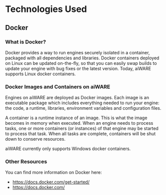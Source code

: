 # Technologies Used

## Docker

### What is Docker?
Docker provides a way to run engines securely isolated in a container, packaged with all dependencies and libraries. 
Docker containers deployed on Linux can be updated on-the-fly, so that you can easily swap builds to update your engine with bug fixes or the latest version.
Today, aiWARE supports Linux docker containers.

### Docker Images and Containers on aiWARE
Engines on aiWARE are deployed as Docker images.
Each image is an executable package which includes everything needed to run your engine: the code, a runtime, libraries, environment variables and configuration files.

A container is a runtime instance of an image.
This is what the image becomes in memory when executed.
When an engine needs to process tasks, one or more containers (or instances) of that engine may be started to process that task.
When all tasks are complete, containers will be shut down to conserve resources.

aiWARE currently only supports Windows docker containers.

### Other Resources
You can find more information on Docker here:
- https://docs.docker.com/get-started/
- https://docs.docker.com/

<!--TODO: Document
## GraphQL

<describe usage in VDA>
<external resources>
-->
